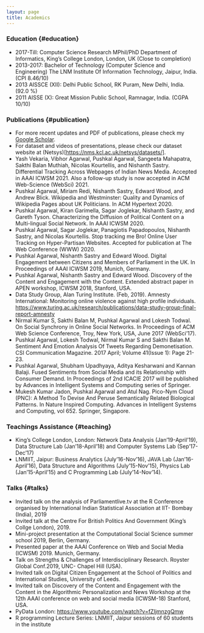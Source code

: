 ```yaml
---
layout: page
title: Academics
---
```


### Education {#education}
- 2017-Till:	Computer Science Research MPhil/PhD	Department of Informatics, King’s College London, London, UK	(Close to completion)
- 2013-2017:	Bachelor of Technology (Computer Science and Engineering)	The LNM Institute Of Information Technology, Jaipur, India.	(CPI 8.46/10)
- 2013	AISSCE (XII):	Delhi Public School, RK Puram, New Delhi, India. 	(92.0 %)
- 2011	AISSE (X):	Great Mission Public School, Ramnagar, India.	(CGPA 10/10)

### Publications {#publication}
-	For more recent updates and PDF of publications, please check my [Google Scholar](https://scholar.google.co.uk/citations?user=y3zImYMAAAAJ&hl=en). 
-	For dataset and videos of presentations, please check our dataset website at (Netsys)[https://nms.kcl.ac.uk/netsys/datasets/].
-	Yash Vekaria, Vibhor Agarwal, Pushkal Agarwal, Sangeeta Mahapatra, Sakthi Balan Muthiah, Nicolas Kourtellis, and Nishanth Sastry. Differential Tracking Across Webpages of Indian News Media. Accepted in AAAI ICWSM 2021. Also a follow-up study is now accepted in ACM Web-Science (WebSci) 2021.
-	Pushkal Agarwal, Miriam Redi, Nishanth Sastry, Edward Wood, and Andrew Blick. Wikipedia and Westminster: Quality and Dynamics of Wikipedia Pages about UK Politicians. In ACM Hypertext 2020.
-	Pushkal Agarwal, Kiran Garimella, Sagar Joglekar, Nishanth Sastry, and Gareth Tyson. Characterizing the Diffusion of Political Content on a Multi-lingual Social Network. In AAAI ICWSM 2020.  
-	Pushkal Agarwal, Sagar Joglekar, Panagiotis Papadopoulos, Nishanth Sastry, and Nicolas Kourtellis. Stop tracking me Bro! Online User Tracking on Hyper-Partisan Websites. Accepted for publication at The Web Conference (WWW) 2020.
- Pushkal Agarwal, Nishanth Sastry and Edward Wood. Digital Engagement between Citizens and Members of Parliament in the UK. In Proceedings of AAAI ICWSM 2019, Munich, Germany. 
-	Pushkal Agarwal, Nishanth Sastry and Edward Wood. Discovery of the Content and Engagement with the Content. Extended abstract paper in APEN workshop, ICWSM 2018, Stanford, USA.
-	Data Study Group, Alan Turing Institute. (Feb, 2019). Amnesty International: Monitoring online violence against high profile individuals. https://www.turing.ac.uk/research/publications/data-study-group-final-report-amnesty 
-	Nirmal Kumar S, Sakthi Balan M, Pushkal Agarwal and Lokesh Todwal. On Social Synchrony in Online Social Networks. In Proceedings of ACM Web Science Conference, Troy, New York, USA, June 2017 (WebSci’17).
-	Pushkal Agarwal, Lokesh Todwal, Nirmal Kumar S and Sakthi Balan M. Sentiment And Emotion Analysis Of Tweets Regarding Demonetisation. CSI Communication Magazine. 2017 April; Volume 41(Issue 1): Page 21-23.
-	Pushkal Agarwal, Shubham Upadhyaya, Aditya Kesharwani and Kannan Balaji. Fused Sentiments from Social Media and its Relationship with Consumer Demand. In Proceedings of 2nd ICACIE 2017 will be published by Advances in Intelligent Systems and Computing series of Springer.
-	Mukesh Kumar Jadon, Pushkal Agarwal and Atul Nag. Pico-Nym Cloud (PNC): A Method To Devise And Peruse Semantically Related Biological Patterns. In Nature Inspired Computing. Advances in Intelligent Systems and Computing, vol 652. Springer, Singapore. 

### Teachings Assistance {#teaching}
*	King’s College London, London: Network Data Analysis (Jan’19-April’19), Data Structure Lab (Jan’18-April’18) and Computer Systems Lab (Sep’17-Dec’17)
*	LNMIIT, Jaipur: Business Analytics (July’16-Nov’16), JAVA Lab (Jan’16-April’16), Data Structure and Algorithms (July’15-Nov’15), Physics Lab (Jan’15-April’15) and C Programming Lab (July’14-Nov’14).

### Talks {#talks}
*	Invited talk on the analysis of Parliamentlive.tv at the R Conference organised by International Indian Statistical Association at IIT- Bombay (India), 2019
*	Invited talk at the Centre For British Politics And Government (King’s Collge London), 2019.
*	Mini-project presentation at the Computational Social Science summer school 2019, Berlin, Germany.
*	Presented paper at the AAAI Conference on Web and Social Media (ICWSM) 2019. Munich, Germany. 
*	Talk on Strengths & Challenges of Interdisciplinary Research. Royster Global Conf.2019, UNC- Chapel Hill (USA).
*	Invited talk on Digital Citizen Engagement at the School of Politics and International Studies, University of Leeds.
*	Invited talk on Discovery of the Content and Engagement with the Content in the Algorithmic Personalization and News Workshop at the 12th AAAI conference on web and social media (ICWSM-18) Stanford, USA. 
*	PyData London: https://www.youtube.com/watch?v=fZIjmnzgQmw
*	R programming Lecture Series: LNMIIT, Jaipur sessions of 60 students in the institute
